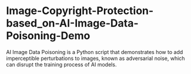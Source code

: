 # Image-Copyright-Protection-based_on-AI-Image-Data-Poisoning-Demo
AI Image Data Poisoning is a Python script that demonstrates how to add imperceptible perturbations to images, known as adversarial noise, which can disrupt the training process of AI models.
